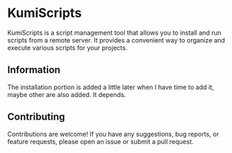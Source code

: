 # KumiScripts

KumiScripts is a script management tool that allows you to install and run scripts from a remote server. It provides a convenient way to organize and execute various scripts for your projects.

## Information

The installation portion is added a little later when I have time to add it, maybe other are also added. It depends.

## Contributing

Contributions are welcome! If you have any suggestions, bug reports, or feature requests, please open an issue or submit a pull request.
